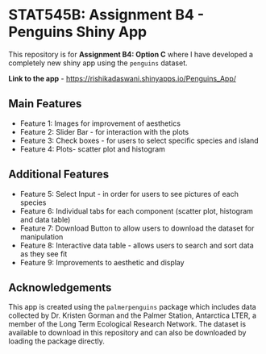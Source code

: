 # STAT545B: Assignment B4 - Penguins Shiny App 
This repository is for **Assignment B4: Option C** where I have developed a completely new shiny app using the `penguins` dataset. 

**Link to the app** - https://rishikadaswani.shinyapps.io/Penguins_App/ 

## Main Features 
- Feature 1: Images for improvement of aesthetics 
- Feature 2: Slider Bar - for interaction with the plots 
- Feature 3: Check boxes - for users to select specific species and island 
- Feature 4: Plots- scatter plot and histogram 


## Additional Features 
- Feature 5: Select Input - in order for users to see pictures of each species 
- Feature 6: Individual tabs for each component (scatter plot, histogram and data table)
- Feature 7: Download Button to allow users to download the dataset for manipulation 
- Feature 8: Interactive data table - allows users to search and sort data as they see fit
- Feature 9: Improvements to aesthetic and display 

## Acknowledgements 
This app is created using the `palmerpenguins` package which includes data collected by Dr. Kristen Gorman and the Palmer Station, Antarctica LTER, a member of the Long Term Ecological Research Network. The dataset is available to download in this repository and can also be downloaded by loading the package directly. 


